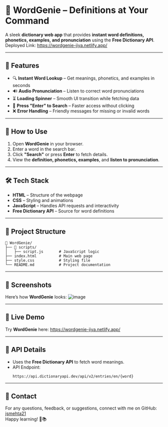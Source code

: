 # 📖 WordGenie – Definitions at Your Command
A sleek **dictionary web app** that provides **instant word definitions, phonetics, examples, and pronunciation** using the **Free Dictionary API**.<br>
Deployed Link: https://wordgenie-jiya.netlify.app/

---

## 🚀 Features
- 🔍 **Instant Word Lookup** – Get meanings, phonetics, and examples in seconds  
- 🔊 **Audio Pronunciation** – Listen to correct word pronunciations  
- ⏳ **Loading Spinner** – Smooth UI transition while fetching data  
- 🎯 **Press "Enter" to Search** – Faster access without clicking  
- ❌ **Error Handling** – Friendly messages for missing or invalid words  

---

## 📌 How to Use
1. Open **WordGenie** in your browser.  
2. Enter a word in the search bar.  
3. Click **"Search"** or press **Enter** to fetch details.  
4. View the **definition, phonetics, examples**, and **listen to pronunciation**.  

---

## 🛠️ Tech Stack
- **HTML** – Structure of the webpage  
- **CSS** – Styling and animations  
- **JavaScript** – Handles API requests and interactivity  
- **Free Dictionary API** – Source for word definitions  

---

## 📂 Project Structure
```
📁 WordGenie/
├── 📁 scripts/
│   ├── script.js       # JavaScript logic
├── index.html          # Main web page
├── style.css           # Styling file
└── README.md           # Project documentation
```

---

## 📸 Screenshots
Here’s how **WordGenie** looks: 
![image](https://github.com/user-attachments/assets/ec19f639-3a56-49a9-ac33-2c194a13ce14)

---

## 🔗 Live Demo
Try **WordGenie** here: https://wordgenie-jiya.netlify.app/

---

## 📝 API Details
- Uses the **Free Dictionary API** to fetch word meanings.  
- API Endpoint:  
  ```plaintext
  https://api.dictionaryapi.dev/api/v2/entries/en/{word}
  ```

---

## 💌 Contact
For any questions, feedback, or suggestions, connect with me on GitHub: [jsmehta21](https://github.com/jsmehta21)<br>
Happy learning! 🚀📚
